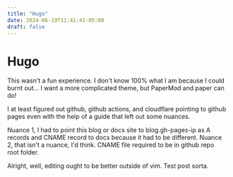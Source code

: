 ```yaml
---
title: "Hugo"
date: 2024-06-19T11:41:41-05:00
draft: false
---
```


# Hugo

This wasn't a fun experience. I don't know 100% what I am because I could burnt out... I want a more complicated theme, but PaperMod and paper can do!

I at least figured out github, github actions, and cloudflare pointing to github pages even with the help of a guide that left out some nuances.

Nuance 1, I had to point this blog or docs site to blog.gh-pages-ip as A records and CNAME record to docs because it had to be different.
Nuance 2, that isn't a nuance, I'd think. CNAME file required to be in github repo root folder.

Alright, well, editing ought to be better outside of vim. Test post sorta.

